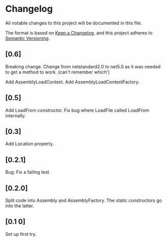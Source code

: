 ﻿# Changelog
All notable changes to this project will be documented in this file.

The format is based on [Keep a Changelog](https://keepachangelog.com/en/1.0.0/),
and this project adheres to [Semantic Versioning](https://semver.org/spec/v2.0.0.html).

## [0.6]
Breaking change.
Change from netstandard2.0 to net5.0 as it was needed to get a method to work. (can't remember which')

Add AssemblyLoadContext.
Add AssemblyLoadContextFactory.

## [0.5]
Add LoadFrom constructor.
Fix bug where LoadFile called LoadFrom internally.

## [0.3]
Add Location property.

## [0.2.1]
Bug: Fix a failing test.

## [0.2.0]
Split code into Assembly and AssemblyFactory. The static constructors go into the latter.

## [0.1 0]
Set up first try.
